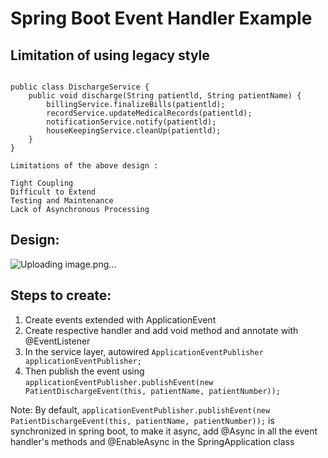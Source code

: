 # Spring Boot Event Handler Example

## Limitation of using legacy style

```

public class DischargeService {
    public void discharge(String patientld, String patientName) {
        billingService.finalizeBills(patientld);
        recordService.updateMedicalRecords(patientld); 
        notificationService.notify(patientld); 
        houseKeepingService.cleanUp(patientld);
    }
}

Limitations of the above design : 

Tight Coupling
Difficult to Extend
Testing and Maintenance
Lack of Asynchronous Processing

```
## Design: 
![Uploading image.png…]()


## Steps to create:

1. Create events extended with ApplicationEvent
2. Create respective handler and add void method and annotate with @EventListener
3. In the service layer, autowired ``` ApplicationEventPublisher applicationEventPublisher; ```
4. Then publish the event using ``` applicationEventPublisher.publishEvent(new PatientDischargeEvent(this, patientName, patientNumber)); ```

Note: By default, ``` applicationEventPublisher.publishEvent(new PatientDischargeEvent(this, patientName, patientNumber)); ```
is synchronized in spring boot, to make it async, add @Async in all the event handler's methods and @EnableAsync in the SpringApplication class
